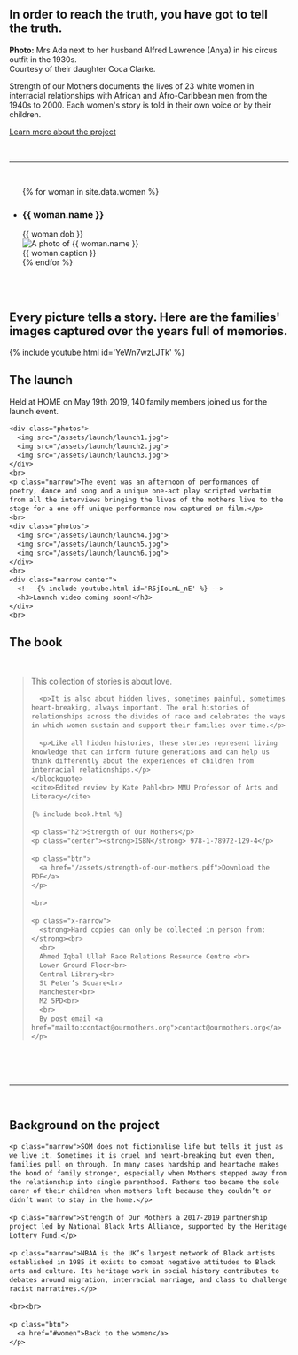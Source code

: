 ---
---

<section>
  <div class="hero__wrapper">
    <div class="hero">
      <div class="content">
        <h1 class="hero__title narrow">In order to reach the truth, you have got to tell the truth.</h1>
      </div>
    </div>
  </div>

  <div class="hero__caption">
    <div class="content">
      <div class="hero__caption-text">
        <strong>Photo:</strong> Mrs Ada next to her husband Alfred Lawrence (Anya) in his circus outfit in the 1930s.<br> Courtesy of their daughter Coca Clarke.
      </div>
    </div>
  </div>

  <div class="content">
    <p class="h2 narrow">Strength of our Mothers documents the lives of 23 white women in interracial relationships with African and Afro-Caribbean men from the 1940s to 2000. Each women's story is told in their own voice or by their children.</p>
    <p class="btn">
      <a href="#about">Learn more about the project</a>
    </p>
  </div>
  <br>
</section>

<hr>

<section id="women">
  <div class="content">
    <br>
    <ul class="women reset">
      {% for woman in site.data.women %}
        <li class="woman">
          <h3 class="woman__name">{{ woman.name }}</h3>
          <div class="woman__dob">{{ woman.dob }}</div>
          <img src="/assets/women/{{ woman.photo }}" class="woman__photo" alt="A photo of {{ woman.name }}">
          <div class="woman__caption">{{ woman.caption }}</div>
        </li>
      {% endfor %}
    </ul>
  </div>
  <br><br>
</section>

<section>
  <div class="theme-2">
    <div class="content content--padding">
      <h2 class="narrow">Every picture tells a story. Here are the families' images captured over the years full of memories.</h2>
      {% include youtube.html id='YeWn7wzLJTk' %}
    </div>
  </div>
</section>

<section id="launch">
  <div class="theme-3">
    <div class="content content--padding">
      <h1>The launch</h1>
    </div>
  </div>

  <div class="content">
    <p class="h2 narrow">Held at HOME on May 19th 2019, 140 family members joined us for the launch event.</p>

    <div class="photos">
      <img src="/assets/launch/launch1.jpg">
      <img src="/assets/launch/launch2.jpg">
      <img src="/assets/launch/launch3.jpg">
    </div>
    <br>
    <p class="narrow">The event was an afternoon of performances of poetry, dance and song and a unique one-act play scripted verbatim from all the interviews bringing the lives of the mothers live to the stage for a one-off unique performance now captured on film.</p>
    <br>
    <div class="photos">
      <img src="/assets/launch/launch4.jpg">
      <img src="/assets/launch/launch5.jpg">
      <img src="/assets/launch/launch6.jpg">
    </div>
    <br>
    <div class="narrow center">
      <!-- {% include youtube.html id='R5jIoLnL_nE' %} -->
      <h3>Launch video coming soon!</h3>
    </div>
    <br>
  </div>
</section>

<section id="book">
  <div class="theme-3">
    <div class="content content--padding">
      <h1>The book</h1>
    </div>
  </div>

  <div class="content">
    <br>
    <blockquote class="x-narrow">
      <p>This collection of stories is about love.</p>

      <p>It is also about hidden lives, sometimes painful, sometimes heart-breaking, always important. The oral histories of relationships across the divides of race and celebrates the ways in which women sustain and support their families over time.</p>

      <p>Like all hidden histories, these stories represent living knowledge that can inform future generations and can help us think differently about the experiences of children from interracial relationships.</p>
    </blockquote>
    <cite>Edited review by Kate Pahl<br> MMU Professor of Arts and Literacy</cite>

    {% include book.html %}

    <p class="h2">Strength of Our Mothers</p>
    <p class="center"><strong>ISBN</strong> 978-1-78972-129-4</p>

    <p class="btn">
      <a href="/assets/strength-of-our-mothers.pdf">Download the PDF</a>
    </p>

    <br>

    <p class="x-narrow">
      <strong>Hard copies can only be collected in person from:</strong><br>
      <br>
      Ahmed Iqbal Ullah Race Relations Resource Centre <br>
      Lower Ground Floor<br>
      Central Library<br>
      St Peter’s Square<br>
      Manchester<br>
      M2 5PD<br>
      <br>
      By post email <a href="mailto:contact@ourmothers.org">contact@ourmothers.org</a>
    </p>
  </div>
</section>

<br><br><br>
<hr>

<section id="about">
  <div class="content">
    <br>
    <h1 class="h2">Background on the project</h1>

    <p class="narrow">SOM does not fictionalise life but tells it just as we live it. Sometimes it is cruel and heart-breaking but even then, families pull on through. In many cases hardship and heartache makes the bond of family stronger, especially when Mothers stepped away from the relationship into single parenthood. Fathers too became the sole carer of their children when mothers left because they couldn’t or didn’t want to stay in the home.</p>

    <p class="narrow">Strength of Our Mothers a 2017-2019 partnership project led by National Black Arts Alliance, supported by the Heritage Lottery Fund.</p>

    <p class="narrow">NBAA is the UK’s largest network of Black artists established in 1985 it exists to combat negative attitudes to Black arts and culture. Its heritage work in social history contributes to debates around migration, interracial marriage, and class to challenge racist narratives.</p>

    <br><br>
    
    <p class="btn">
      <a href="#women">Back to the women</a>
    </p>
  </div>
</section>

